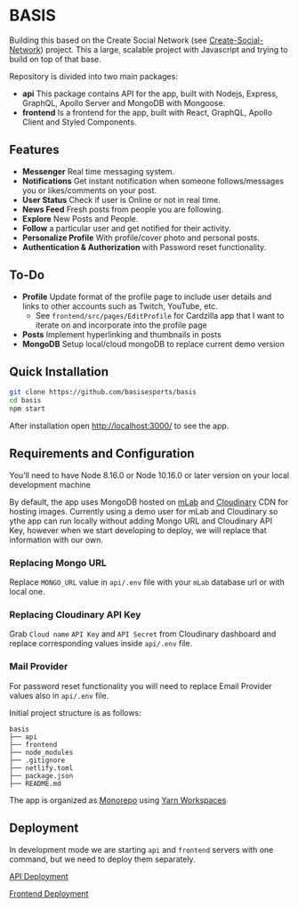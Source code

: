 # BASIS 

Building this based on the Create Social Network (see [Create-Social-Network](https://github.com/DimiMikadze/create-social-network/)) project. This a large, scalable project with Javascript and trying to build on top of that base.

Repository is divided into two main packages:

- **api** This package contains API for the app, built with Nodejs, Express, GraphQL, Apollo Server and MongoDB with Mongoose.
- **frontend** Is a frontend for the app, built with React, GraphQL, Apollo Client and Styled Components.

## Features

- **Messenger** Real time messaging system.
- **Notifications** Get instant notification when someone follows/messages you or likes/comments on your post.
- **User Status** Check if user is Online or not in real time.
- **News Feed** Fresh posts from people you are following.
- **Explore** New Posts and People.
- **Follow** a particular user and get notified for their activity.
- **Personalize Profile** With profile/cover photo and personal posts.
- **Authentication & Authorization** with Password reset functionality.

## To-Do

- **Profile** Update format of the profile page to include user details and links to other accounts such as Twitch, YouTube, etc.
  - See ```frontend/src/pages/EditProfile``` for Cardzilla app that I want to iterate on and incorporate into the profile page
- **Posts** Implement hyperlinking and thumbnails in posts
- **MongoDB** Setup local/cloud mongoDB to replace current demo version

## Quick Installation

```sh
git clone https://github.com/basisesports/basis
cd basis
npm start
```

After installation open [http://localhost:3000/](http://localhost:3000/) to see the app.

## Requirements and Configuration

You’ll need to have Node 8.16.0 or Node 10.16.0 or later version on your local development machine

By default, the app uses MongoDB hosted on [mLab](https://mlab.com/) and [Cloudinary](https://cloudinary.com/) CDN for hosting images. Currently using a demo user for mLab and Cloudinary so ythe app can run locally without adding Mongo URL and Cloudinary API Key, however when we start developing to deploy, we will replace that information with our own.

### Replacing Mongo URL

Replace `MONGO_URL` value in `api/.env` file with your `mLab` database url or with local one.

### Replacing Cloudinary API Key

Grab `Cloud name` `API Key` and `API Secret` from Cloudinary dashboard and replace corresponding values inside `api/.env` file.

### Mail Provider

For password reset functionality you will need to replace Email Provider values also in `api/.env` file.



Initial project structure is as follows:

```
basis
├── api
├── frontend
├── node_modules
├── .gitignore
├── netlify.toml
├── package.json
├── README.md
```

The app is organized as [Monorepo](https://en.wikipedia.org/wiki/Monorepo) using [Yarn Workspaces](https://yarnpkg.com/lang/en/docs/workspaces/)

## Deployment

In development mode we are starting `api` and `frontend` servers with one command, but we need to deploy them separately.

[API Deployment](https://github.com/dimimikadze/create-social-network/tree/master/api#api-deployment-to-heroku)

[Frontend Deployment](https://github.com/dimimikadze/create-social-network/tree/master/frontend#frontend-deployment-to-netlify)
